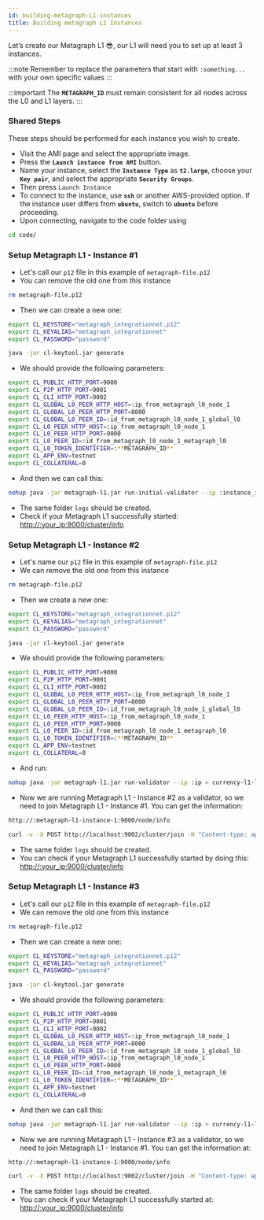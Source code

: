 ```yaml
---
id: building-metagraph-L1-instances
title: Building metagraph L1 Instances
---
```



Let’s create our Metagraph L1 😎, our L1 will need you to set up at least 3 instances. 

:::note
 Remember to replace the parameters that start with `:something...` with your own specific values 
:::

:::important
The **`METAGRAPH_ID`** must remain consistent for all nodes across the L0 and L1 layers.
:::

### Shared Steps

These steps should be performed for each instance you wish to create.

- Visit the AMI page and select the appropriate image.
- Press the **`Launch instance from AMI`** button.
- Name your instance, select the **`Instance Type`** as **`t2.large`**, choose your **`Key pair`**, and select the appropriate **`Security Groups`**.
- Then press `Launch Instance`
- To connect to the instance, use **`ssh`** or another AWS-provided option. If the instance user differs from **`ubuntu`**, switch to **`ubuntu`** before proceeding.
- Upon connecting, navigate to the code folder using

```bash
cd code/
```

### Setup Metagraph L1 - Instance #1

- Let's call our `p12` file in this example of `metagraph-file.p12`
- You can remove the old one from this instance

```bash
rm metagraph-file.p12
```

- Then we can create a new one:

```bash
export CL_KEYSTORE="metagraph_integrationnet.p12"
export CL_KEYALIAS="metagraph_integrationnet"
export CL_PASSWORD="password"

java -jar cl-keytool.jar generate
```

- We should provide the following parameters:

```bash
export CL_PUBLIC_HTTP_PORT=9000
export CL_P2P_HTTP_PORT=9001
export CL_CLI_HTTP_PORT=9002
export CL_GLOBAL_L0_PEER_HTTP_HOST=:ip_from_metagraph_l0_node_1
export CL_GLOBAL_L0_PEER_HTTP_PORT=8000
export CL_GLOBAL_L0_PEER_ID=:id_from_metagraph_l0_node_1_global_l0
export CL_L0_PEER_HTTP_HOST=:ip_from_metagraph_l0_node_1
export CL_L0_PEER_HTTP_PORT=9000
export CL_L0_PEER_ID=:id_from_metagraph_l0_node_1_metagraph_l0
export CL_L0_TOKEN_IDENTIFIER=:**METAGRAPH_ID**
export CL_APP_ENV=testnet
export CL_COLLATERAL=0
```

- And then we can call this:

```bash
nohup java -jar metagraph-l1.jar run-initial-validator --ip :instance_ip > metagprah-l1-logs.log 2>&1 &
```

- The same folder `logs` should be created.
- Check if your Metagraph L1 successfully started:
[http://:your_ip:9000/cluster/info](https://www.notion.so/Generating-Base-Instance-39cef6eda5e346939184d18855312044?pvs=21)

### Setup Metagraph L1 - Instance #2

- Let's name our `p12` file in this example of `metagraph-file.p12`
- We can remove the old one from this instance

```bash
rm metagraph-file.p12
```

- Then we create a new one:

```bash
export CL_KEYSTORE="metagraph_integrationnet.p12"
export CL_KEYALIAS="metagraph_integrationnet"
export CL_PASSWORD="password"

java -jar cl-keytool.jar generate
```

- We should provide the following parameters:

```bash
export CL_PUBLIC_HTTP_PORT=9000
export CL_P2P_HTTP_PORT=9001
export CL_CLI_HTTP_PORT=9002
export CL_GLOBAL_L0_PEER_HTTP_HOST=:ip_from_metagraph_l0_node_1
export CL_GLOBAL_L0_PEER_HTTP_PORT=8000
export CL_GLOBAL_L0_PEER_ID=:id_from_metagraph_l0_node_1_global_l0
export CL_L0_PEER_HTTP_HOST=:ip_from_metagraph_l0_node_1
export CL_L0_PEER_HTTP_PORT=9000
export CL_L0_PEER_ID=:id_from_metagraph_l0_node_1_metagraph_l0
export CL_L0_TOKEN_IDENTIFIER=:**METAGRAPH_ID**
export CL_APP_ENV=testnet
export CL_COLLATERAL=0
```

- And run:

```bash
nohup java -jar metagraph-l1.jar run-validator --ip :ip > currency-l1-logs.log 2>&1 &
```

- Now we are running Metagraph L1 - Instance #2 as a validator, so we need to join Metagraph L1 - Instance #1. You can get the information:

```bash
http://:metagraph-l1-instance-1:9000/node/info
```

```bash
curl -v -X POST http://localhost:9002/cluster/join -H "Content-type: application/json" -d '{ "id":":id_from_metagraph_l1_1", "ip": ":ip_from_metagraph_l1", "p2pPort": 9001 }'
```

- The same folder `logs` should be created.
- You can check if your Metagraph L1 successfully started by doing this:
[http://:your_ip:9000/cluster/info](https://www.notion.so/Generating-Base-Instance-39cef6eda5e346939184d18855312044?pvs=21)

### Setup Metagraph L1 - Instance #3

- Let's call our `p12` file in this example of `metagraph-file.p12`
- We can remove the old one from this instance

```bash
rm metagraph-file.p12
```

- Then we can create a new one:

```bash
export CL_KEYSTORE="metagraph_integrationnet.p12"
export CL_KEYALIAS="metagraph_integrationnet"
export CL_PASSWORD="password"

java -jar cl-keytool.jar generate
```

- We should provide the following parameters:

```bash
export CL_PUBLIC_HTTP_PORT=9000
export CL_P2P_HTTP_PORT=9001
export CL_CLI_HTTP_PORT=9002
export CL_GLOBAL_L0_PEER_HTTP_HOST=:ip_from_metagraph_l0_node_1
export CL_GLOBAL_L0_PEER_HTTP_PORT=8000
export CL_GLOBAL_L0_PEER_ID=:id_from_metagraph_l0_node_1_global_l0
export CL_L0_PEER_HTTP_HOST=:ip_from_metagraph_l0_node_1
export CL_L0_PEER_HTTP_PORT=9000
export CL_L0_PEER_ID=:id_from_metagraph_l0_node_1_metagraph_l0
export CL_L0_TOKEN_IDENTIFIER=:**METAGRAPH_ID**
export CL_APP_ENV=testnet
export CL_COLLATERAL=0
```

- And then we can call this:

```bash
nohup java -jar metagraph-l1.jar run-validator --ip :ip > currency-l1-logs.log 2>&1 &
```

- Now we are running Metagraph L1 - Instance #3 as a validator, so we need to join Metagraph L1 - Instance #1. You can get the information at:

```bash
http://:metagraph-l1-instance-1:9000/node/info
```

```bash
curl -v -X POST http://localhost:9002/cluster/join -H "Content-type: application/json" -d '{ "id":":id_from_metagraph_l1_1", "ip": ":ip_from_metagraph_l1", "p2pPort": 9001 }'
```

- The same folder `logs` should be created.
- You can check if your Metagraph L1 successfully started at:
[http://:your_ip:9000/cluster/info](https://www.notion.so/Generating-Base-Instance-39cef6eda5e346939184d18855312044?pvs=21)